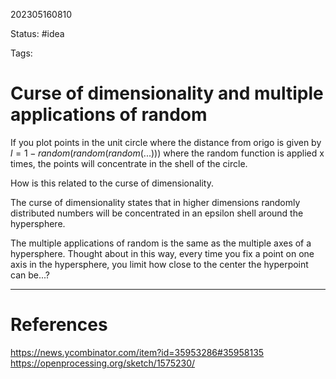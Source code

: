 202305160810

Status: #idea

Tags:

# Curse of dimensionality and multiple applications of random

If you plot points in the unit circle where the distance from origo is given by $l=1-random(random(random(...)))$ where the random function is applied x times, the points will concentrate in the shell of the circle.

How is this related to the curse of dimensionality.

The curse of dimensionality states that in higher dimensions randomly distributed numbers will be concentrated in an epsilon shell around the hypersphere. 

The multiple applications of random is the same as the multiple axes of a hypersphere.
Thought about in this way, every time you fix a point on one axis in the hypersphere, you limit how close to the center the hyperpoint can be...? 


---
# References
https://news.ycombinator.com/item?id=35953286#35958135
https://openprocessing.org/sketch/1575230/